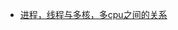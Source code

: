- [进程，线程与多核，多cpu之间的关系](https://valjeanshaw.github.io/2019/09/02/%E8%BF%9B%E7%A8%8B%EF%BC%8C%E7%BA%BF%E7%A8%8B%E4%B8%8E%E5%A4%9A%E6%A0%B8%EF%BC%8C%E5%A4%9Acpu%E4%B9%8B%E9%97%B4%E7%9A%84%E5%85%B3%E7%B3%BB/)
